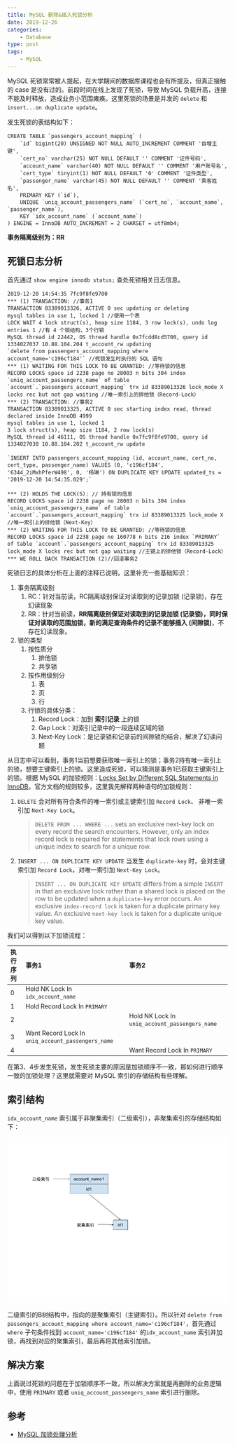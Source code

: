 ```yaml
---
title: MySQL 删除&插入死锁分析
date: 2019-12-26
categories:
    - Database
type: post
tags:
    - MySQL
---
```


MySQL 死锁常常被人提起，在大学期间的数据库课程也会有所提及，但真正接触的 case 是没有过的。前段时间在线上发现了死锁，导致 MySQL 负载升高，连接不能及时释放，造成业务小范围瘫痪。这里死锁的场景是并发的 `delete` 和 `insert...on duplicate update`。

<!--more-->


发生死锁的表结构如下：

```
CREATE TABLE `passengers_account_mapping` (
	`id` bigint(20) UNSIGNED NOT NULL AUTO_INCREMENT COMMENT '自增主键',
	`cert_no` varchar(25) NOT NULL DEFAULT '' COMMENT '证件号码',
	`account_name` varchar(40) NOT NULL DEFAULT '' COMMENT '用户账号名',
	`cert_type` tinyint(1) NOT NULL DEFAULT '0' COMMENT '证件类型',
	`passenger_name` varchar(45) NOT NULL DEFAULT '' COMMENT '乘客姓名',
	PRIMARY KEY (`id`),
	UNIQUE `uniq_account_passengers_name` (`cert_no`, `account_name`, `passenger_name`),
	KEY `idx_account_name` (`account_name`)
) ENGINE = InnoDB AUTO_INCREMENT = 2 CHARSET = utf8mb4;
```

**事务隔离级别为：RR**

## 死锁日志分析

首先通过 `show engine innodb status;` 查处死锁相关日志信息。

```
2019-12-20 14:54:35 7fc9f8fe9700
*** (1) TRANSACTION: //事务1
TRANSACTION 83389013326, ACTIVE 0 sec updating or deleting
mysql tables in use 1, locked 1 //使用一个表
LOCK WAIT 4 lock struct(s), heap size 1184, 3 row lock(s), undo log entries 1 //有 4 个锁结构，3个行锁
MySQL thread id 22442, OS thread handle 0x7fcdd8cd5700, query id 1334027037 10.88.104.204 t_account_rw updating
`delete from passengers_account_mapping where account_name='c196cf184'` //死锁发生时执行的 SQL 语句
*** (1) WAITING FOR THIS LOCK TO BE GRANTED: //等待锁的信息
RECORD LOCKS space id 2238 page no 28003 n bits 304 index `uniq_account_passengers_name` of table `account`.`passengers_account_mapping` trx id 83389013326 lock_mode X locks rec but not gap waiting //唯一索引上的排他锁（Record-Lock）
*** (2) TRANSACTION: //事务2
TRANSACTION 83389013325, ACTIVE 0 sec starting index read, thread declared inside InnoDB 4999
mysql tables in use 1, locked 1
3 lock struct(s), heap size 1184, 2 row lock(s)
MySQL thread id 46111, OS thread handle 0x7fc9f8fe9700, query id 1334027030 10.88.104.202 t_account_rw update

`INSERT INTO passengers_account_mapping (id, account_name, cert_no, cert_type, passenger_name) VALUES (0, 'c196cf184', '6344_2iMxhPferW498', 0, '杨琳') ON DUPLICATE KEY UPDATE updated_ts = '2019-12-20 14:54:35.029';`

*** (2) HOLDS THE LOCK(S): // 持有锁的信息
RECORD LOCKS space id 2238 page no 28003 n bits 304 index `uniq_account_passengers_name` of table `account`.`passengers_account_mapping` trx id 83389013325 lock_mode X //唯一索引上的排他锁（Next-Key）
*** (2) WAITING FOR THIS LOCK TO BE GRANTED: //等待锁的信息
RECORD LOCKS space id 2238 page no 160778 n bits 216 index `PRIMARY` of table `account`.`passengers_account_mapping` trx id 83389013325 lock_mode X locks rec but not gap waiting //主键上的排他锁（Record-Lock）
*** WE ROLL BACK TRANSACTION (2)//回滚事务2
```

死锁日志的具体分析在上面的注释已说明，这里补充一些基础知识：

1. 事务隔离级别
   1. RC：针对当前读，RC隔离级别保证对读取到的记录加锁 (记录锁)，存在幻读现象
   2. RR：针对当前读，**RR隔离级别保证对读取到的记录加锁 (记录锁)，同时保证对读取的范围加锁，新的满足查询条件的记录不能够插入 (间隙锁)**，不存在幻读现象。
2. 锁的类型
   1. 按性质分
      1. 排他锁
      2. 共享锁
   2. 按作用级别分
      1. 表
      2. 页
      2. 行
   3. 行锁的具体分类：
      1. Record Lock：加到 **索引记录** 上的锁
      2. Gap Lock：对索引记录中的一段连续区域的锁
      3. Next-Key Lock：是记录锁和记录前的间隙锁的结合，解决了幻读问题

从日志中可以看到，事务1当前想要获取唯一索引上的锁；事务2持有唯一索引上的锁，想要主键索引上的锁。这里造成死锁，可以猜测是事务1已获取主键索引上的锁。根据 MySQL 的加锁规则：[Locks Set by Different SQL Statements in InnoDB](https://dev.mysql.com/doc/refman/5.6/en/innodb-locks-set.html)。官方文档的规则较多，这里我先解释两种语句的加锁规则：
  1. `DELETE` 会对所有符合条件的唯一索引或主键索引加 `Record Lock`、 非唯一索引加 `Next-Key Lock`。
      > `DELETE FROM ... WHERE ...` sets an exclusive next-key lock on every record the search encounters. However, only an index record lock is required for statements that lock rows using a unique index to search for a unique row.

  2. `INSERT ... ON DUPLICATE KEY UPDATE` 当发生 `duplicate-key` 时，会对主键索引加 `Record Lock`，对唯一索引加 `Next-Key Lock`。
      > `INSERT ... ON DUPLICATE KEY UPDATE` differs from a simple `INSERT` in that an exclusive lock rather than a shared lock is placed on the row to be updated when a `duplicate-key` error occurs. An exclusive `index-record lock` is taken for a duplicate primary key value. An exclusive `next-key lock` is taken for a duplicate unique key value.


我们可以得到以下加锁流程：

| 执行序列  | 事务1     | 事务2     |
|:---   | :------------- | :------------- |
|0   | Hold NK Lock In `idx_account_name`       |        |
|1   | Hold Record Lock In `PRIMARY`       |        |
|2   |      |   Hold NK Lock In `uniq_account_passengers_name`    |
|3   |   Want Record Lock In `uniq_account_passengers_name`     |       |
|4   |        |   Want Record Lock In `PRIMARY`    |

在第3、4步发生死锁，发生死锁主要的原因是加锁顺序不一致，那如何进行顺序一致的加锁处理？这里就需要对 MySQL 索引的存储结构有些理解。

## 索引结构

`idx_account_name` 索引属于非聚集索引（二级索引），非聚集索引的存储结构如下：

![二级索引结构](./assets/二级索引结构.jpg)

二级索引的B树结构中，指向的是聚集索引（主键索引）。所以针对 `delete from passengers_account_mapping where account_name='c196cf184'`，首先通过 `where` 子句条件找到 `account_name='c196cf184'` 的`idx_account_name` 索引并加锁，再找到对应的聚集索引，最后再将其他索引加锁。

## 解决方案

上面说过死锁的问题在于加锁顺序不一致，所以解决方案就是再删除的业务逻辑中，使用 `PRIMARY` 或者 `uniq_account_passengers_name` 索引进行删除。

## 参考

- [MySQL 加锁处理分析](https://www.cnblogs.com/tutar/p/5878651.html)
